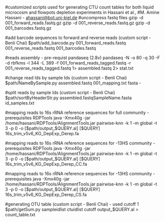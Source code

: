 #customized scripts used for generating CTU count tables for both liquid microcosm and flowpots depletion experiments in Hassani et al., 
#M. Amine Hassani - ahassani@bot.uni-kiel.de
#uncompress fastq files 
gzip -d  001_forward_reads.fastq.gz
gzip -d  001_reverse_reads.fastq.gz
gzip -d  001_barcodes.fastq.gz

#add barcode sequences to forward and reverse reads (custom script - Benli Chai)
$path/add_barcode.py 001_forward_reads.fastq 001_reverse_reads.fastq 001_barcodes.fastq

#reads assembly - pre-requist pandaseq (2.8v) 
pandaseq -N -o 80 -q 30 -F -d rbfkms -l 344 -L 389 -f 001_forward_reads_tagged.fastq -r 001_reverse_reads_tagged.fastq 1> assembled.fastq 2> stat.txt

#change read Ids by sample Ids (custom script - Benli Chai)
$path/NameBySample.py assembled.fastq 001_mapping.txt  fasta -

#split reads by sample Ids (custom script - Benli Chai)
$path/sortByHeaderStr.py assembled.fastqSampleName.fasta id_samples.txt

#mapping reads to 16s rRNA reference sequences for full community - prerequisites RDPTools
java -Xmx40g -jar /home/hassani/RDPTools/AlignmentTools.jar pairwise-knn -k 1 -m global -t 3 -p 0 -o [$path/output_$QUERY.al] [$QUERY] 16s_trim_v5v6_KG_DepExp_Derep.fa

#mapping reads to 16s rRNA reference sequences for -13HS community - prerequisites RDPTools
java -Xmx40g -jar /home/hassani/RDPTools/AlignmentTools.jar pairwise-knn -k 1 -m global -t 3 -p 0 -o [$path/output_$QUERY.al] [$QUERY] 16s_trim_v5v6_KG_DepExp_Derep_CC.fa

#mapping reads to 16s rRNA reference sequences for -13HS community - prerequisites
java -Xmx40g -jar /home/hassani/RDPTools/AlignmentTools.jar pairwise-knn -k 1 -m global -t 3 -p 0 -o [$path/output_$QUERY.al] [$QUERY] 16s_trim_v5v6_KG_DepExp_Derep_CS.fa

#generating OTU table (custom script - Benli Chai) - used cutoff 1
$path/getSum.py sampleidlist ctuidlist cutoff output_$QUERY.al > count_table.txt
